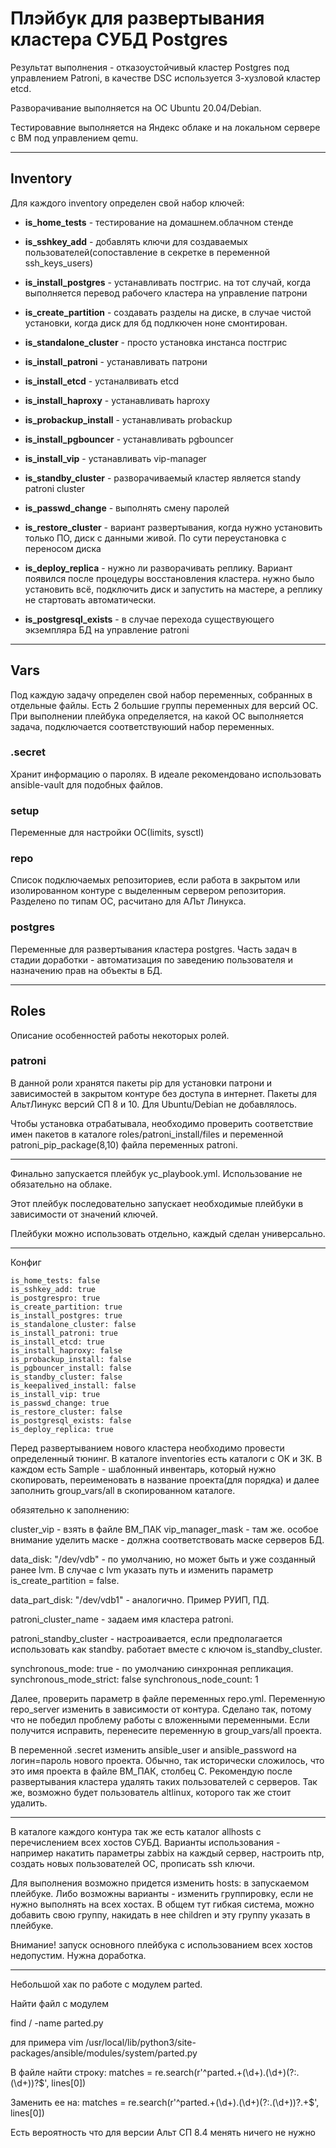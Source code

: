 # Плэйбук для развертывания кластера СУБД Postgres

Результат выполнения - отказоустойчивый кластер Postgres под управлением Patroni, в качестве DSC используется 3-хузловой кластер etcd.

Разворачивание выполняется на ОС Ubuntu 20.04/Debian. 

Тестировавние выполняется на Яндекс облаке и на локальном сервере с ВМ под управлением qemu.
***

## Inventory

Для каждого inventory определен свой набор ключей:

- **is_home_tests** - тестирование на домашнем.облачном стенде

- **is_sshkey_add** - добавлять ключи для создаваемых пользователей(сопоставление в секретке в переменной ssh_keys_users)

- **is_install_postgres** - устанавливать постгрис. на тот случай, когда выполняется перевод рабочего кластера на управление патрони

- **is_create_partition** - создавать разделы на диске, в случае чистой установки, когда диск для бд подлкючен ноне смонтирован.

- **is_standalone_cluster** -  просто установка инстанса постгрис

- **is_install_patroni** -  устанавливать патрони

- **is_install_etcd** - устаналвивать etcd

- **is_install_haproxy** - устанавливать haproxy

- **is_probackup_install** - устанавливать probackup

- **is_install_pgbouncer** - устанавливать pgbouncer

- **is_install_vip** - устанавливать vip-manager

- **is_standby_cluster** - разворачиваемый кластер является standy patroni cluster

- **is_passwd_change** - выполнять смену паролей

- **is_restore_cluster** - вариант развертывания, когда нужно установить только ПО, диск с данными живой. По сути переустановка с переносом диска

- **is_deploy_replica** - нужно ли разворачивать реплику. Вариант появился после процедуры восстановления кластера. нужно было установить всё, подключить диск и запустить на мастере, а реплику не стартовать автоматически.

- **is_postgresql_exists** - в случае перехода существующего экземпляра БД на управление patroni

***

## Vars

Под каждую задачу определен свой набор переменных, собранных в отдельные файлы. Есть 2 большие группы переменных для версий ОС. При выполнении плейбука определяется, на какой ОС выполняется задача, подключается соответствуюший набор переменных.

### .secret

Хранит информацию о паролях. В идеале рекомендовано использовать ansible-vault для подобных файлов.

### setup

Переменные для настройки ОС(limits, sysctl)

### repo

Список подключаемых репозиториев, если работа в закрытом или изолированном контуре с выделенным сервером репозитория. Разделено по типам ОС, расчитано для АЛьт Линукса.

### postgres

Переменные для развертывания кластера postgres. Часть задач в стадии доработки - автоматизация по заведению пользователя и назначению прав на объекты в БД.

***

## Roles

Описание особенностей работы некоторых ролей.

### patroni

В данной роли хранятся пакеты pip для установки патрони и зависимостей в закрытом контуре без доступа в интернет. Пакеты для АльтЛинукс версий СП 8 и 10. Для Ubuntu/Debian не добавлялось.

Чтобы установка отрабатывала, необходимо проверить соответствие имен пакетов в каталоге roles/patroni_install/files и переменной patroni_pip_package(8,10) файла переменных patroni.

***

Финально запускается плейбук yc_playbook.yml. Использование не обязательно на облаке.

Этот плейбук последовательно запускает необходимые плейбуки в зависимости от значений ключей.

Плейбуки можно использовать отдельно, каждый сделан универсально.
***
Конфиг

```
is_home_tests: false
is_sshkey_add: true
is_postgrespro: true
is_create_partition: true
is_install_postgres: true
is_standalone_cluster: false
is_install_patroni: true
is_install_etcd: true
is_install_haproxy: false
is_probackup_install: false
is_pgbouncer_install: false
is_standby_cluster: false
is_keepalived_install: false
is_install_vip: true
is_passwd_change: true
is_restore_cluster: false
is_postgresql_exists: false
is_deploy_replica: true
```

Перед развертыванием нового кластера необходимо провести определенный тюнинг. В каталоге inventories есть каталоги с ОК и ЗК. В каждом есть Sample - шаблонный инвентарь, который нужно скопировать, переименовать в название проекта(для порядка) и далее заполнить group_vars/all в скопированном каталоге.

обязятельно к заполнению:

cluster_vip - взять в файле ВМ_ПАК
vip_manager_mask - там же. особое внимание уделить маске -  должна соответствовать маске серверов БД.

data_disk: "/dev/vdb" - по умолчанию, но может быть и уже созданный ранее lvm. В случае с lvm указать путь и изменить параметр is_create_partition = false.

data_part_disk: "/dev/vdb1" - аналогично. Пример РУИП, ПД.

patroni_cluster_name - задаем имя кластера patroni.

patroni_standby_cluster - настроаивается, если предполагается использовать как standby. работает вместе с ключом is_standby_cluster.


synchronous_mode: true  - по умолчанию синхронная репликация.
synchronous_mode_strict: false 
synchronous_node_count: 1  


Далее, проверить параметр в файле переменных repo.yml. Переменную repo_server изменить в зависимости от контура. Сделано так, потому что не победил проблему работы с вложенными переменными. Если получится исправить, перенесите переменную в group_vars/all проекта. 

В переменной .secret изменить ansible_user и ansible_password на логин=пароль нового проекта. Обычно, так исторически сложилось, что это имя проекта в файле ВМ_ПАК, столбец С. Рекомендую после развертывания кластера удалять таких пользователей с серверов. Так же, возможно будет пользователь altlinux, которого так же стоит удалить.

***

В каталоге каждого контура так же есть каталог allhosts с перечислением всех хостов СУБД. Варианты использования - например накатить параметры zabbix на каждый сервер, настроить ntp, создать новых пользователей ОС, прописать ssh ключи.

Для выполнения возможно придется изменить  hosts: в запускаемом плейбуке. Либо возможны варианты - изменить группировку, если не нужно выполнять на всех хостах. В общем тут гибкая система, можно добавить свою группу, накидать в нее children и эту группу указать в плейбуке.

Внимание! запуск основного плейбука с использованием всех хостов недопустим. Нужна доработка.

***

Небольшой хак по работе с модулем parted.

Найти файл с модулем

find / -name parted.py

для примера
vim /usr/local/lib/python3/site-packages/ansible/modules/system/parted.py

В файле найти строку:
matches = re.search(r'^parted.+(\d+).(\d+)(?:.(\d+))?$', lines[0])

Заменить ее на:
matches = re.search(r'^parted.+(\d+).(\d+)(?:.(\d+))?.+$', lines[0])

Есть вероятность что для версии Альт СП 8.4 менять ничего не нужно

